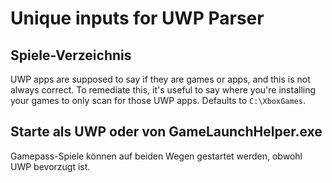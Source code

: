 # Unique inputs for UWP Parser

## Spiele-Verzeichnis

UWP apps are supposed to say if they are games or apps, and this is not always correct. To remediate this, it's useful to say where you're installing your games to only scan for those UWP apps. Defaults to `C:\XboxGames`.

## Starte als UWP oder von GameLaunchHelper.exe

Gamepass-Spiele können auf beiden Wegen gestartet werden, obwohl UWP bevorzugt ist.